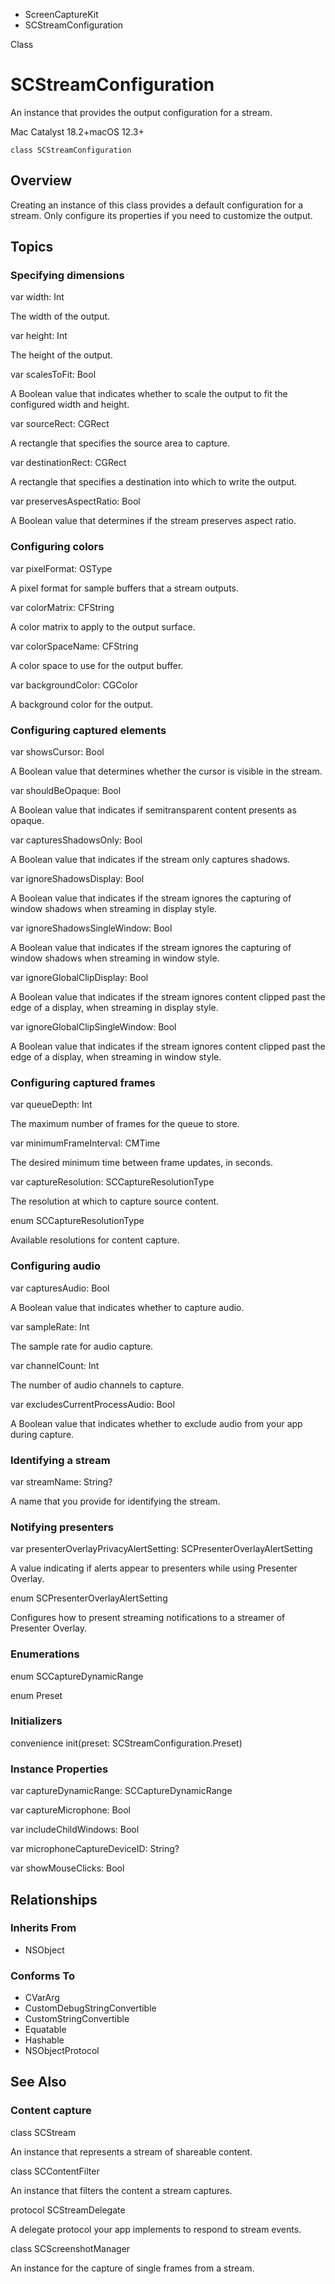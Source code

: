 

- ScreenCaptureKit
-  SCStreamConfiguration 

Class

# SCStreamConfiguration

An instance that provides the output configuration for a stream.

Mac Catalyst 18.2+macOS 12.3+

``` source
class SCStreamConfiguration
```

## Overview

Creating an instance of this class provides a default configuration for a stream. Only configure its properties if you need to customize the output.

## Topics

### Specifying dimensions

var width: Int

The width of the output.

var height: Int

The height of the output.

var scalesToFit: Bool

A Boolean value that indicates whether to scale the output to fit the configured width and height.

var sourceRect: CGRect

A rectangle that specifies the source area to capture.

var destinationRect: CGRect

A rectangle that specifies a destination into which to write the output.

var preservesAspectRatio: Bool

A Boolean value that determines if the stream preserves aspect ratio.

### Configuring colors

var pixelFormat: OSType

A pixel format for sample buffers that a stream outputs.

var colorMatrix: CFString

A color matrix to apply to the output surface.

var colorSpaceName: CFString

A color space to use for the output buffer.

var backgroundColor: CGColor

A background color for the output.

### Configuring captured elements

var showsCursor: Bool

A Boolean value that determines whether the cursor is visible in the stream.

var shouldBeOpaque: Bool

A Boolean value that indicates if semitransparent content presents as opaque.

var capturesShadowsOnly: Bool

A Boolean value that indicates if the stream only captures shadows.

var ignoreShadowsDisplay: Bool

A Boolean value that indicates if the stream ignores the capturing of window shadows when streaming in display style.

var ignoreShadowsSingleWindow: Bool

A Boolean value that indicates if the stream ignores the capturing of window shadows when streaming in window style.

var ignoreGlobalClipDisplay: Bool

A Boolean value that indicates if the stream ignores content clipped past the edge of a display, when streaming in display style.

var ignoreGlobalClipSingleWindow: Bool

A Boolean value that indicates if the stream ignores content clipped past the edge of a display, when streaming in window style.

### Configuring captured frames

var queueDepth: Int

The maximum number of frames for the queue to store.

var minimumFrameInterval: CMTime

The desired minimum time between frame updates, in seconds.

var captureResolution: SCCaptureResolutionType

The resolution at which to capture source content.

enum SCCaptureResolutionType

Available resolutions for content capture.

### Configuring audio

var capturesAudio: Bool

A Boolean value that indicates whether to capture audio.

var sampleRate: Int

The sample rate for audio capture.

var channelCount: Int

The number of audio channels to capture.

var excludesCurrentProcessAudio: Bool

A Boolean value that indicates whether to exclude audio from your app during capture.

### Identifying a stream

var streamName: String?

A name that you provide for identifying the stream.

### Notifying presenters

var presenterOverlayPrivacyAlertSetting: SCPresenterOverlayAlertSetting

A value indicating if alerts appear to presenters while using Presenter Overlay.

enum SCPresenterOverlayAlertSetting

Configures how to present streaming notifications to a streamer of Presenter Overlay.

### Enumerations

enum SCCaptureDynamicRange

enum Preset

### Initializers

convenience init(preset: SCStreamConfiguration.Preset)

### Instance Properties

var captureDynamicRange: SCCaptureDynamicRange

var captureMicrophone: Bool

var includeChildWindows: Bool

var microphoneCaptureDeviceID: String?

var showMouseClicks: Bool

## Relationships

### Inherits From

- NSObject

### Conforms To

- CVarArg
- CustomDebugStringConvertible
- CustomStringConvertible
- Equatable
- Hashable
- NSObjectProtocol

## See Also

### Content capture

class SCStream

An instance that represents a stream of shareable content.

class SCContentFilter

An instance that filters the content a stream captures.

protocol SCStreamDelegate

A delegate protocol your app implements to respond to stream events.

class SCScreenshotManager

An instance for the capture of single frames from a stream.

